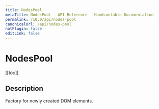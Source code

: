 ```yaml
---
title: NodesPool
metaTitle: NodesPool - API Reference - Handsontable Documentation
permalink: /10.0/api/nodes-pool
canonicalUrl: /api/nodes-pool
hotPlugin: false
editLink: false
---
```


# NodesPool

[[toc]]

## Description

Factory for newly created DOM elements.



